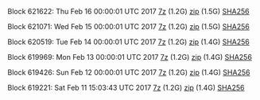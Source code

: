 Block 621622: Thu Feb 16 00:00:01 UTC 2017 [7z](https://transfer.sh/lPbgf/bootstrap.dat.20170216.7z) (1.2G) [zip](https://transfer.sh/ZarRQ/bootstrap.dat.20170216.zip) (1.5G) [SHA256](https://transfer.sh/eTuEP/sha256.txt)

Block 621071: Wed Feb 15 00:00:01 UTC 2017 [7z](https://transfer.sh/MJJD1/bootstrap.dat.20170215.7z) (1.2G) [zip](https://transfer.sh/htpeY/bootstrap.dat.20170215.zip) (1.5G) [SHA256](https://transfer.sh/ILxr3/sha256.txt)

Block 620519: Tue Feb 14 00:00:01 UTC 2017 [7z](https://transfer.sh/vyaAY/bootstrap.dat.20170214.7z) (1.2G) [zip](https://transfer.sh/KOLWS/bootstrap.dat.20170214.zip) (1.4G) [SHA256](https://transfer.sh/pBYtY/sha256.txt)

Block 619969: Mon Feb 13 00:00:01 UTC 2017 [7z](https://transfer.sh/Qe8dj/bootstrap.dat.20170213.7z) (1.2G) [zip](https://transfer.sh/W49Zs/bootstrap.dat.20170213.zip) (1.4G) [SHA256](https://transfer.sh/1pZxZ/sha256.txt)

Block 619426: Sun Feb 12 00:00:01 UTC 2017 [7z](https://transfer.sh/9TZi5/bootstrap.dat.20170212.7z) (1.2G) [zip](https://transfer.sh/1eblp/bootstrap.dat.20170212.zip) (1.4G) [SHA256](https://transfer.sh/QlTft/sha256.txt)

Block 619221: Sat Feb 11 15:03:43 UTC 2017 [7z](https://transfer.sh/rh0P3/bootstrap.dat.20170211.7z) (1.2G) [zip](https://transfer.sh/G5mZm/bootstrap.dat.20170211.zip) (1.4G) [SHA256](https://transfer.sh/7Vpxq/sha256.txt)
